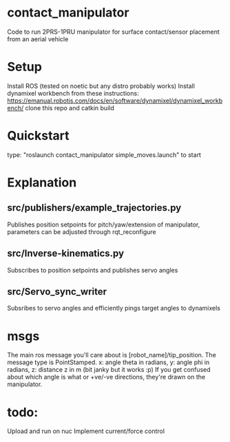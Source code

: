 # contact_manipulator
Code to run 2PRS-1PRU manipulator for surface contact/sensor placement from an aerial vehicle
# Setup
Install ROS (tested on noetic but any distro probably works)
Install dynamixel workbench from these instructions: https://emanual.robotis.com/docs/en/software/dynamixel/dynamixel_workbench/
clone this repo and catkin build
# Quickstart
type: "roslaunch contact_manipulator simple_moves.launch" to start
# Explanation
## src/publishers/example_trajectories.py
Publishes position setpoints for pitch/yaw/extension of manipulator, parameters can be adjusted through rqt_reconfigure
## src/Inverse-kinematics.py
Subscribes to position setpoints and publishes servo angles
## src/Servo_sync_writer
Subsribes to servo angles and efficiently pings target angles to dynamixels
# msgs
The main ros message you'll care about is [robot_name]/tip_position. The message type is PointStamped.
x: angle theta in radians, y: angle phi in radians, z: distance z in m
(bit janky but it works :p)
If you get confused about which angle is what or +ve/-ve directions, they're drawn on the manipulator.
# todo:
Upload and run on nuc
Implement current/force control
